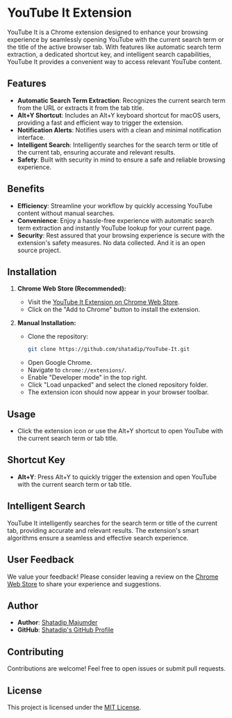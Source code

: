 # YouTube It Extension

YouTube It is a Chrome extension designed to enhance your browsing experience by seamlessly opening YouTube with the current search term or the title of the active browser tab. With features like automatic search term extraction, a dedicated shortcut key, and intelligent search capabilities, YouTube It provides a convenient way to access relevant YouTube content.

## Features

- **Automatic Search Term Extraction**: Recognizes the current search term from the URL or extracts it from the tab title.
- **Alt+Y Shortcut**: Includes an Alt+Y keyboard shortcut for macOS users, providing a fast and efficient way to trigger the extension.
- **Notification Alerts**: Notifies users with a clean and minimal notification interface.
- **Intelligent Search**: Intelligently searches for the search term or title of the current tab, ensuring accurate and relevant results.
- **Safety**: Built with security in mind to ensure a safe and reliable browsing experience.

## Benefits

- **Efficiency**: Streamline your workflow by quickly accessing YouTube content without manual searches.
- **Convenience**: Enjoy a hassle-free experience with automatic search term extraction and instantly YouTube lookup for your current page.
- **Security**: Rest assured that your browsing experience is secure with the extension's safety measures. No data collected. And it is an open source project.

## Installation

1. **Chrome Web Store (Recommended):**
   - Visit the [YouTube It Extension on Chrome Web Store](https://chromewebstore.google.com/search/YouTube%20It).
   - Click on the "Add to Chrome" button to install the extension.

2. **Manual Installation:**
   - Clone the repository:
     ```bash
     git clone https://github.com/shatadip/YouTube-It.git
     ```
   - Open Google Chrome.
   - Navigate to `chrome://extensions/`.
   - Enable "Developer mode" in the top right.
   - Click "Load unpacked" and select the cloned repository folder.
   - The extension icon should now appear in your browser toolbar.

## Usage

- Click the extension icon or use the Alt+Y shortcut to open YouTube with the current search term or tab title.

## Shortcut Key

- **Alt+Y**: Press Alt+Y to quickly trigger the extension and open YouTube with the current search term or tab title.

## Intelligent Search

YouTube It intelligently searches for the search term or title of the current tab, providing accurate and relevant results. The extension's smart algorithms ensure a seamless and effective search experience.

## User Feedback

We value your feedback! Please consider leaving a review on the [Chrome Web Store](<#>) to share your experience and suggestions.

## Author

- **Author**: [Shatadip Majumder](https://www.shatadip.com)
- **GitHub**: [Shatadip's GitHub Profile](https://github.com/shatadip)

## Contributing

Contributions are welcome! Feel free to open issues or submit pull requests.

## License

This project is licensed under the [MIT License](LICENSE).
